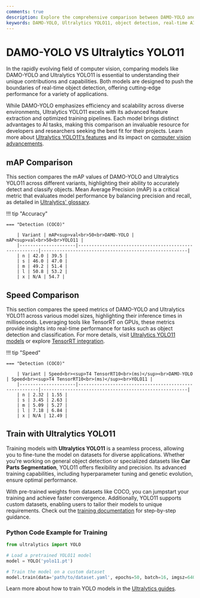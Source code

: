 ```yaml
---
comments: true  
description: Explore the comprehensive comparison between DAMO-YOLO and Ultralytics YOLO11, two leading-edge AI models revolutionizing object detection and real-time computer vision. Discover their performance, speed, accuracy, and deployment capabilities across edge AI and cloud environments.  
keywords: DAMO-YOLO, Ultralytics YOLO11, object detection, real-time AI, edge AI, computer vision, AI model comparison, YOLO series
---
```


# DAMO-YOLO VS Ultralytics YOLO11

In the rapidly evolving field of computer vision, comparing models like DAMO-YOLO and Ultralytics YOLO11 is essential to understanding their unique contributions and capabilities. Both models are designed to push the boundaries of real-time object detection, offering cutting-edge performance for a variety of applications.

While DAMO-YOLO emphasizes efficiency and scalability across diverse environments, Ultralytics YOLO11 excels with its advanced feature extraction and optimized training pipelines. Each model brings distinct advantages to AI tasks, making this comparison an invaluable resource for developers and researchers seeking the best fit for their projects. Learn more about [Ultralytics YOLO11's features](https://docs.ultralytics.com/models/yolo11/) and its impact on [computer vision advancements](https://www.ultralytics.com/blog/ultralytics-yolo11-has-arrived-redefine-whats-possible-in-ai).


## mAP Comparison

This section compares the mAP values of DAMO-YOLO and Ultralytics YOLO11 across different variants, highlighting their ability to accurately detect and classify objects. Mean Average Precision (mAP) is a critical metric that evaluates model performance by balancing precision and recall, as detailed in [Ultralytics' glossary](https://www.ultralytics.com/glossary/mean-average-precision-map).


!!! tip "Accuracy"

	=== "Detection (COCO)"

		| Variant | mAP<sup>val<br>50<br>DAMO-YOLO | mAP<sup>val<br>50<br>YOLO11 |
		|---------------------|-------------------------------------------------------|-------------------------------------------------------|
		| n | 42.0 | 39.5 |
		| s | 46.0 | 47.0 |
		| m | 49.2 | 51.4 |
		| l | 50.8 | 53.2 |
		| x | N/A | 54.7 |
		

## Speed Comparison

This section compares the speed metrics of DAMO-YOLO and Ultralytics YOLO11 across various model sizes, highlighting their inference times in milliseconds. Leveraging tools like TensorRT on GPUs, these metrics provide insights into real-time performance for tasks such as object detection and classification. For more details, visit [Ultralytics YOLO11 models](https://docs.ultralytics.com/models/yolo11/) or explore [TensorRT integration](https://docs.ultralytics.com/integrations/tensorrt/).


!!! tip "Speed"

	=== "Detection (COCO)"

		| Variant | Speed<br><sup>T4 TensorRT10<br>(ms)</sup><br>DAMO-YOLO | Speed<br><sup>T4 TensorRT10<br>(ms)</sup><br>YOLO11 |
		|---------------------|-------------------------------------------------------|-------------------------------------------------------|
		| n | 2.32 | 1.55 |
		| s | 3.45 | 2.63 |
		| m | 5.09 | 5.27 |
		| l | 7.18 | 6.84 |
		| x | N/A | 12.49 |

## Train with Ultralytics YOLO11

Training models with **Ultralytics YOLO11** is a seamless process, allowing you to fine-tune the model on datasets for diverse applications. Whether you're working on general object detection or specialized datasets like **Car Parts Segmentation**, YOLO11 offers flexibility and precision. Its advanced training capabilities, including hyperparameter tuning and genetic evolution, ensure optimal performance.

With pre-trained weights from datasets like COCO, you can jumpstart your training and achieve faster convergence. Additionally, YOLO11 supports custom datasets, enabling users to tailor their models to unique requirements. Check out the [training documentation](https://docs.ultralytics.com/modes/train/) for step-by-step guidance.

### Python Code Example for Training
```python
from ultralytics import YOLO

# Load a pretrained YOLO11 model
model = YOLO('yolo11.pt')

# Train the model on a custom dataset
model.train(data='path/to/dataset.yaml', epochs=50, batch=16, imgsz=640)
```

Learn more about how to train YOLO models in the [Ultralytics guides](https://docs.ultralytics.com/guides/).
